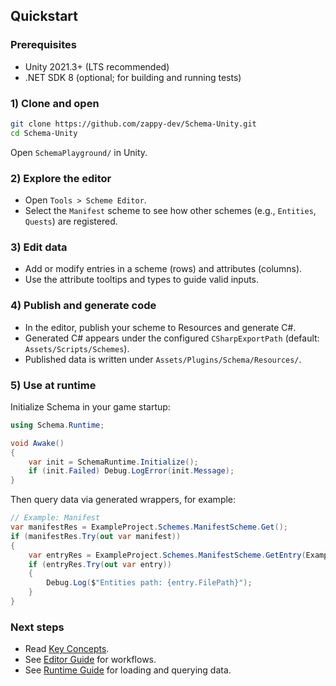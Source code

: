 ## Quickstart

### Prerequisites
- Unity 2021.3+ (LTS recommended)
- .NET SDK 8 (optional; for building and running tests)

### 1) Clone and open
```bash
git clone https://github.com/zappy-dev/Schema-Unity.git
cd Schema-Unity
```
Open `SchemaPlayground/` in Unity.

### 2) Explore the editor
- Open `Tools > Scheme Editor`.
- Select the `Manifest` scheme to see how other schemes (e.g., `Entities`, `Quests`) are registered.

### 3) Edit data
- Add or modify entries in a scheme (rows) and attributes (columns).
- Use the attribute tooltips and types to guide valid inputs.

### 4) Publish and generate code
- In the editor, publish your scheme to Resources and generate C#.
- Generated C# appears under the configured `CSharpExportPath` (default: `Assets/Scripts/Schemes`).
- Published data is written under `Assets/Plugins/Schema/Resources/`.

### 5) Use at runtime
Initialize Schema in your game startup:
```csharp
using Schema.Runtime;

void Awake()
{
    var init = SchemaRuntime.Initialize();
    if (init.Failed) Debug.LogError(init.Message);
}
```
Then query data via generated wrappers, for example:
```csharp
// Example: Manifest
var manifestRes = ExampleProject.Schemes.ManifestScheme.Get();
if (manifestRes.Try(out var manifest))
{
    var entryRes = ExampleProject.Schemes.ManifestScheme.GetEntry(ExampleProject.Schemes.ManifestScheme.Ids.ENTITIES);
    if (entryRes.Try(out var entry))
    {
        Debug.Log($"Entities path: {entry.FilePath}");
    }
}
```

### Next steps
- Read [Key Concepts](KeyConcepts.md).
- See [Editor Guide](EditorGuide.md) for workflows.
- See [Runtime Guide](RuntimeGuide.md) for loading and querying data.


